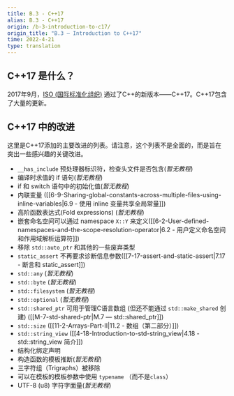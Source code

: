 ```yaml
---
title: B.3 - C++17
alias: B.3 - C++17
origin: /b-3-introduction-to-c17/
origin_title: "B.3 — Introduction to C++17"
time: 2022-4-21
type: translation
---
```




## C++17 是什么？

2017年9月，[ISO (国际标准化组织)](https://www.iso.org/home.html) 通过了C++的新版本——C++17。C++17包含了大量的更新。

## C++17 中的改进

这里是C++17添加的主要改进的列表。请注意，这个列表不是全面的，而是旨在突出一些感兴趣的关键改进。

-   `__has_include` 预处理器标识符，检查头文件是否包含(*暂无教程*)
-   编译时求值的 if 语句(*暂无教程*)
-   if 和 switch 语句中的初始化值(*暂无教程*)
-   内联变量 ([[6-9-Sharing-global-constants-across-multiple-files-using-inline-variables|6.9 - 使用 inline 变量共享全局常量]])
-   高阶函数表达式(Fold expressions) (*暂无教程*)
-   嵌套命名空间可以通过 namespace `X::Y` 来定义([[6-2-User-defined-namespaces-and-the-scope-resolution-operator|6.2 - 用户定义命名空间和作用域解析运算符]])
-   移除 `std::auto_ptr` 和其他的一些废弃类型
-   `static_assert` 不再要求诊断信息参数([[7-17-assert-and-static-assert|7.17 - 断言和 static_assert]])
-   `std::any` (*暂无教程*)
-   `std::byte` (*暂无教程*)
-   `std::filesystem` (*暂无教程*)
-   `std::optional` (*暂无教程*)
-   `std::shared_ptr` 可用于管理C语言数组 (但还不能通过 `std::make_shared` 创建) ([[M-7-std-shared-ptr|M.7 — std::shared_ptr]])
-   `std::size` ([[11-2-Arrays-Part-II|11.2 - 数组（第二部分）]])
-   `std::string_view` ([[4-18-Introduction-to-std-string_view|4.18 - std::string_view 简介]])
-   结构化绑定声明
-   构造函数的模板推断(*暂无教程*)
-   三字符组（Trigraphs）被移除
-   可以在模板的模板参数中使用 `typename` （而不是`class`）
-   UTF-8 (u8) 字符字面量(*暂无教程*)